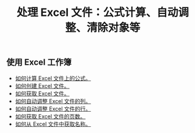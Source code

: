 ﻿---
title: 处理 Excel 文件：公式计算、自动调整、清除对象等
second_title: Documen
linktitle: Excel 常见操作
type: docs
url: /zh/workbook/
aliases: [/working-with-workbook/]
keywords: Working with workbook on an Excel file
description: Aspose.Cells Cloud REST API 支持在 Excel 文件上使用工作簿。SDK 支持多种开发语言，包括 Android、C#、Go、Java、NodeJS、Perl、PHP、Python、Ruby 和 Swift。
weight: 20
kwords: Excel, Office 云, REST API, 电子表格, PDF, CSV, Json, Markdown, 工作簿
---
## 使用 Excel 工作簿

- [如何计算 Excel 文件上的公式。](/cells/zh/workbook/calculate-all-formulas/)
- [如何创建 Excel 文件。](/cells/zh/workbook/create/)
- [如何获取 Excel 文件。](/cells/zh/workbook/get/)
- [如何自动调整 Excel 文件的列。](/cells/zh/autofit-columns-on-an-excel-file/)
- [如何自动调整 Excel 文件的行。](/cells/zh/autofit-rows-on-an-excel-file/)
- [如何获取 Excel 文件的页数。](/cells/zh/wget-page-count-from-an-excel-file/)
- [如何从 Excel 文件中获取名称。](/cells/zh/get-names-from-an-excel-file/)
